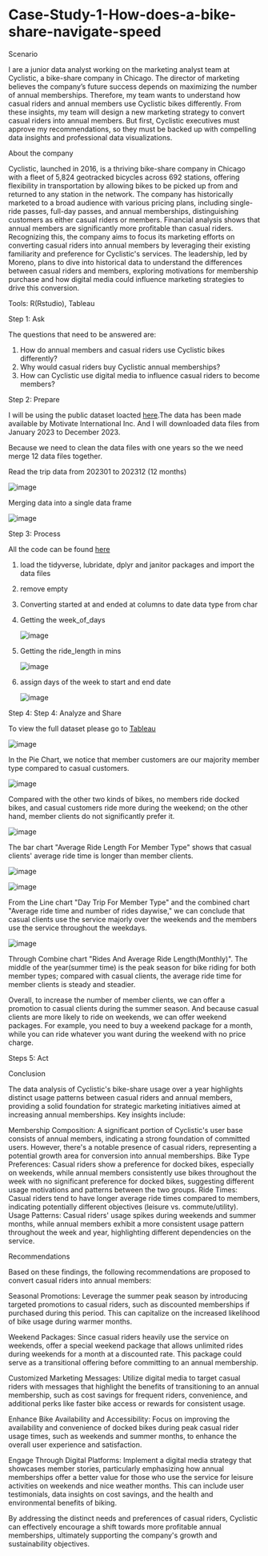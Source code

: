 # Case-Study-1-How-does-a-bike-share-navigate-speed

Scenario

I are a junior data analyst working on the marketing analyst team at Cyclistic, a bike-share company in Chicago. The director of marketing believes the company’s future success depends on maximizing the number of annual memberships. Therefore, my team wants to understand how casual riders and annual members use Cyclistic bikes differently. From these insights, my team will design a new marketing strategy to convert casual riders into annual members. But first, Cyclistic executives must approve my recommendations, so they must be backed up with compelling data insights and professional data visualizations.

About the company

Cyclistic, launched in 2016, is a thriving bike-share company in Chicago with a fleet of 5,824 geotracked bicycles across 692 stations, offering flexibility in transportation by allowing bikes to be picked up from and returned to any station in the network. The company has historically marketed to a broad audience with various pricing plans, including single-ride passes, full-day passes, and annual memberships, distinguishing customers as either casual riders or members. Financial analysis shows that annual members are significantly more profitable than casual riders. Recognizing this, the company aims to focus its marketing efforts on converting casual riders into annual members by leveraging their existing familiarity and preference for Cyclistic's services. The leadership, led by Moreno, plans to dive into historical data to understand the differences between casual riders and members, exploring motivations for membership purchase and how digital media could influence marketing strategies to drive this conversion.

Tools: R(Rstudio), Tableau

Step 1: Ask

The questions that need to be answered are:

1. How do annual members and casual riders use Cyclistic bikes differently?
2. Why would casual riders buy Cyclistic annual memberships?
3. How can Cyclistic use digital media to influence casual riders to become members?

Step 2: Prepare

I will be using the public dataset loacted [here](https://divvy-tripdata.s3.amazonaws.com/index.html).The data has been made available by Motivate International Inc. And I will downloaded data files from January 2023 to December 2023. 

Because we need to clean the data files with one years so the we need merge 12 data files together. 

Read the trip data from 202301 to 202312 (12 months)

![image](https://github.com/ChrisSHIPINGCHEN/Case-Study-1-How-does-a-bike-share-navigate-speed/assets/163215140/39528574-56f5-446b-8291-38b15ff4675e)

Merging data into a single data frame

![image](https://github.com/ChrisSHIPINGCHEN/Case-Study-1-How-does-a-bike-share-navigate-speed/assets/163215140/2bb1614e-0c8a-43f6-b6af-f1358ce620d1)

Step 3:  Process

All the code can be found [here](https://github.com/ChrisSHIPINGCHEN/Case-Study-1-How-does-a-bike-share-navigate-speed/blob/main/CaseStudy01.R)

1. load the tidyverse, lubridate, dplyr and janitor packages and import the data files
2. remove empty
3. Converting started at and ended at columns to date data type from char
4. Getting the week_of_days

   ![image](https://github.com/ChrisSHIPINGCHEN/Case-Study-1-How-does-a-bike-share-navigate-speed/assets/163215140/5a5c6e11-35b7-4f04-8bb6-7bf332196464)
   
6. Getting the ride_length in mins
   
   ![image](https://github.com/ChrisSHIPINGCHEN/Case-Study-1-How-does-a-bike-share-navigate-speed/assets/163215140/b2c505bb-d14e-4d65-b63d-529e28610ed3)

8. assign days of the week to start and end date

   ![image](https://github.com/ChrisSHIPINGCHEN/Case-Study-1-How-does-a-bike-share-navigate-speed/assets/163215140/efb7d4ce-ce70-418c-934f-da6bc8df7e99)


Step 4: Step 4: Analyze and Share

To view the full dataset please go to [Tableau](https://public.tableau.com/app/profile/chris.chen4024/viz/CaseStudy01_17101097509180/Dashboard1)


![image](https://github.com/ChrisSHIPINGCHEN/Case-Study-1-How-does-a-bike-share-navigate-speed/assets/163215140/6be38281-52d2-475a-a0d6-c6bea460e7bc)

In the Pie Chart, we notice that member customers are our majority member type compared to casual customers. 

![image](https://github.com/ChrisSHIPINGCHEN/Case-Study-1-How-does-a-bike-share-navigate-speed/assets/163215140/ec86a3f1-3c2a-418e-8e96-ba3a31a2dac9)

Compared with the other two kinds of bikes, no members ride docked bikes, and casual customers ride more during the weekend; on the other hand, member clients do not significantly prefer it. 

![image](https://github.com/ChrisSHIPINGCHEN/Case-Study-1-How-does-a-bike-share-navigate-speed/assets/163215140/559aa0a1-b029-4222-a093-96d6cf557f14)

The bar chart "Average Ride Length For Member Type" shows that casual clients' average ride time is longer than member clients. 

![image](https://github.com/ChrisSHIPINGCHEN/Case-Study-1-How-does-a-bike-share-navigate-speed/assets/163215140/499d2333-2bfd-4055-9a8c-e471d8668d0f)

![image](https://github.com/ChrisSHIPINGCHEN/Case-Study-1-How-does-a-bike-share-navigate-speed/assets/163215140/23084947-b67d-492a-bf9d-8f199a26e0b2)



From the Line chart "Day Trip For Member Type" and the combined chart "Average ride time and number of rides daywise," we can conclude that casual clients use the service majorly over the weekends and the members use the service throughout the weekdays. 


![image](https://github.com/ChrisSHIPINGCHEN/Case-Study-1-How-does-a-bike-share-navigate-speed/assets/163215140/2a727b0e-ff8e-468d-b1ca-910ed44567d2)


Through Combine chart "Rides And Average Ride Length(Monthly)". The middle of the year(summer time) is the peak season for bike riding for both member types; compared with casual clients, the average ride time for member clients is steady and steadier.

Overall, to increase the number of member clients, we can offer a promotion to casual clients during the summer season. And because casual clients are more likely to ride on weekends, we can offer weekend packages. For example, you need to buy a weekend package for a month, while you can ride whatever you want during the weekend with no price charge.

Steps 5: Act

Conclusion

The data analysis of Cyclistic's bike-share usage over a year highlights distinct usage patterns between casual riders and annual members, providing a solid foundation for strategic marketing initiatives aimed at increasing annual memberships. Key insights include:

Membership Composition: A significant portion of Cyclistic's user base consists of annual members, indicating a strong foundation of committed users. However, there's a notable presence of casual riders, representing a potential growth area for conversion into annual memberships.
Bike Type Preferences: Casual riders show a preference for docked bikes, especially on weekends, while annual members consistently use bikes throughout the week with no significant preference for docked bikes, suggesting different usage motivations and patterns between the two groups.
Ride Times: Casual riders tend to have longer average ride times compared to members, indicating potentially different objectives (leisure vs. commute/utility).
Usage Patterns: Casual riders' usage spikes during weekends and summer months, while annual members exhibit a more consistent usage pattern throughout the week and year, highlighting different dependencies on the service.

Recommendations

Based on these findings, the following recommendations are proposed to convert casual riders into annual members:

Seasonal Promotions: Leverage the summer peak season by introducing targeted promotions to casual riders, such as discounted memberships if purchased during this period. This can capitalize on the increased likelihood of bike usage during warmer months.

Weekend Packages: Since casual riders heavily use the service on weekends, offer a special weekend package that allows unlimited rides during weekends for a month at a discounted rate. This package could serve as a transitional offering before committing to an annual membership.

Customized Marketing Messages: Utilize digital media to target casual riders with messages that highlight the benefits of transitioning to an annual membership, such as cost savings for frequent riders, convenience, and additional perks like faster bike access or rewards for consistent usage.

Enhance Bike Availability and Accessibility: Focus on improving the availability and convenience of docked bikes during peak casual rider usage times, such as weekends and summer months, to enhance the overall user experience and satisfaction.

Engage Through Digital Platforms: Implement a digital media strategy that showcases member stories, particularly emphasizing how annual memberships offer a better value for those who use the service for leisure activities on weekends and nice weather months. This can include user testimonials, data insights on cost savings, and the health and environmental benefits of biking.

By addressing the distinct needs and preferences of casual riders, Cyclistic can effectively encourage a shift towards more profitable annual memberships, ultimately supporting the company's growth and sustainability objectives.








